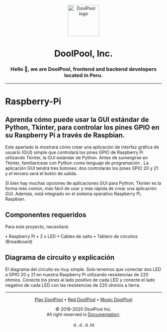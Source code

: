 <p align="center">
  <a href="https://doolpool.com" target="_blank" rel="noopener noreferrer">
    <img width="100" src="https://doolpool.github.io/DoolPool/imggg.png" alt="DoolPool logo">
  </a>
</p>
<h1 align="center">DoolPool, Inc.</h1>
<h3 align="center">Hello 👋, we are DoolPool, frontend and backend developers located in Peru.</h3>
<hr>

# Raspberry-Pi

## Aprenda cómo puede usar la GUI estándar de Python, Tkinter, para controlar los pines GPIO en su Raspberry Pi a través de Raspbian.

Este apartado le mostrará cómo crear una aplicación de interfaz gráfica de usuario (GUI) simple que controlará los pines GPIO de Raspberry Pi utilizando Tkinter, la GUI estándar de Python. Antes de sumergirse en Tkinter, familiarícese con Python como lenguaje de programación . La aplicación GUI tendrá tres botones: dos controlarán los pines GPIO 20 y 21 y el tercero será el botón de salida.

Si bien hay muchas opciones de aplicaciones GUI para Python, Tkinter es la forma más común, más fácil de usar y más rápida de crear una aplicación GUI. Además, está integrado en el sistema operativo Raspberry Pi, Raspbian.

## Componentes requeridos
Para este proyecto, necesitará:

• Raspberry Pi
• 2 x LED
• Cables de salto
• Tablero de circuitos (Breadboard)

## Diagrama de circuito y explicación
El diagrama del circuito es muy simple. Solo tenemos que conectar dos LED a GPIO 20 y 21 en nuestra Raspberry Pi utilizando resistencias de 220 ohmios. Conecte los pines al lado positivo de cada LED y conecte el lado negativo de cada LED con las resistencias de 220 ohmios a tierra.

<hr> 
<p align="center">
   <a alt="play doolpool" href="https://doolpool.com/play">Play DoolPool</a>
 • <a alt="red doolpool" href="https://doolpool.com/red/">Red DoolPool</a>
 • <a alt="music doolpool" href="https://doolpool.com/music">Music DoolPool</a>
</p> 
<p align="center"> © 2018-2020 DoolPool Inc. <br>All right reserved in <a href="https://doolpool.com/docs/">Documentation</a>.</p>
           
<p align="center">
  <a href="https://twitter.com/dool_pool" target="blank">
    <img align="center" src="https://cdn.jsdelivr.net/npm/simple-icons@3.0.1/icons/twitter.svg" alt="dool_pool" height="15" width="15" />
  </a>
  <a href="https://fb.com/doolpool.company" target="blank">
    <img align="center" src="https://cdn.jsdelivr.net/npm/simple-icons@3.0.1/icons/facebook.svg" alt="doolpool.company" height="15" width="15" />
  </a>
  <a href="https://instagram.com/doolpool.company" target="blank">
    <img align="center" src="https://cdn.jsdelivr.net/npm/simple-icons@3.0.1/icons/instagram.svg" alt="doolpool.company" height="15" width="15" />
  </a>
  <a href="https://www.youtube.com/channel/uc1jwir5d3pgcdaxb2brdh3w" target="blank"> 
    <img align="center" src="https://cdn.jsdelivr.net/npm/simple-icons@3.0.1/icons/youtube.svg" alt="https://www.youtube.com/channel/uc1jwir5d3pgcdaxb2brdh3w" height="15" width="15" />
  </a>
</p>

<!--
**DoolPool, Inc**
-->
